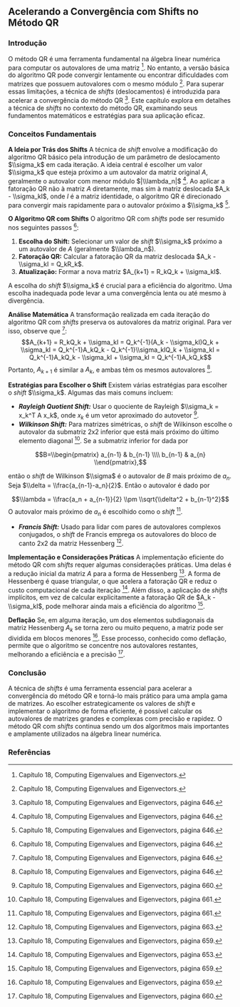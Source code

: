 ## Acelerando a Convergência com Shifts no Método QR

### Introdução
O método QR é uma ferramenta fundamental na álgebra linear numérica para computar os autovalores de uma matriz [^645]. No entanto, a versão básica do algoritmo QR pode convergir lentamente ou encontrar dificuldades com matrizes que possuem autovalores com o mesmo módulo [^645]. Para superar essas limitações, a técnica de *shifts* (deslocamentos) é introduzida para acelerar a convergência do método QR [^646]. Este capítulo explora em detalhes a técnica de *shifts* no contexto do método QR, examinando seus fundamentos matemáticos e estratégias para sua aplicação eficaz.

### Conceitos Fundamentais

**A Ideia por Trás dos Shifts**
A técnica de *shift* envolve a modificação do algoritmo QR básico pela introdução de um parâmetro de deslocamento $\\sigma_k$ em cada iteração. A ideia central é escolher um valor $\\sigma_k$ que esteja próximo a um autovalor da matriz original *A*, geralmente o autovalor com menor módulo $|\\lambda_n|$ [^646]. Ao aplicar a fatoração QR não à matriz *A* diretamente, mas sim à matriz deslocada $A_k - \\sigma_kI$, onde *I* é a matriz identidade, o algoritmo QR é direcionado para convergir mais rapidamente para o autovalor próximo a $\\sigma_k$ [^646].

**O Algoritmo QR com Shifts**
O algoritmo QR com *shifts* pode ser resumido nos seguintes passos [^646]:
1.  **Escolha do Shift:** Selecionar um valor de *shift* $\\sigma_k$ próximo a um autovalor de *A* (geralmente $\\lambda_n$).
2.  **Fatoração QR:** Calcular a fatoração QR da matriz deslocada $A_k - \\sigma_kI = Q_kR_k$.
3.  **Atualização:** Formar a nova matriz $A_{k+1} = R_kQ_k + \\sigma_kI$.

A escolha do *shift* $\\sigma_k$ é crucial para a eficiência do algoritmo. Uma escolha inadequada pode levar a uma convergência lenta ou até mesmo à divergência.

**Análise Matemática**
A transformação realizada em cada iteração do algoritmo QR com *shifts* preserva os autovalores da matriz original. Para ver isso, observe que [^646]:
$$A_{k+1} = R_kQ_k + \\sigma_kI = Q_k^{-1}(A_k - \\sigma_kI)Q_k + \\sigma_kI = Q_k^{-1}A_kQ_k - Q_k^{-1}\\sigma_kIQ_k + \\sigma_kI = Q_k^{-1}A_kQ_k - \\sigma_kI + \\sigma_kI = Q_k^{-1}A_kQ_k$$
Portanto, $A_{k+1}$ é similar a $A_k$, e ambas têm os mesmos autovalores [^646].

**Estratégias para Escolher o Shift**
Existem várias estratégias para escolher o *shift* $\\sigma_k$. Algumas das mais comuns incluem:

*   ***Rayleigh Quotient Shift:*** Usar o quociente de Rayleigh $\\sigma_k = x_k^T A x_k$, onde $x_k$ é um vetor aproximado do autovetor [^647].
*   ***Wilkinson Shift:*** Para matrizes simétricas, o *shift* de Wilkinson escolhe o autovalor da submatriz 2x2 inferior que está mais próximo do último elemento diagonal [^661]. Se a submatriz inferior for dada por

$$B=\\begin{pmatrix} a_{n-1} & b_{n-1} \\\\ b_{n-1} & a_{n} \\end{pmatrix},$$

então o *shift* de Wilkinson $\\sigma$ é o autovalor de *B* mais próximo de $a_n$. Seja $\\delta = \\frac{a_{n-1}-a_n}{2}$. Então o autovalor é dado por

$$\\lambda = \\frac{a_n + a_{n-1}}{2} \\pm \\sqrt{\\delta^2 + b_{n-1}^2}$$
O autovalor mais próximo de $a_n$ é escolhido como o *shift* [^661].
*   ***Francis Shift:*** Usado para lidar com pares de autovalores complexos conjugados, o *shift* de Francis emprega os autovalores do bloco de canto 2x2 da matriz Hessenberg [^663].

**Implementação e Considerações Práticas**
A implementação eficiente do método QR com *shifts* requer algumas considerações práticas. Uma delas é a redução inicial da matriz *A* para a forma de Hessenberg [^659]. A forma de Hessenberg é quase triangular, o que acelera a fatoração QR e reduz o custo computacional de cada iteração [^653]. Além disso, a aplicação de *shifts* implícitos, em vez de calcular explicitamente a fatoração QR de $A_k - \\sigma_kI$, pode melhorar ainda mais a eficiência do algoritmo [^659].

**Deflação**
Se, em alguma iteração, um dos elementos subdiagonais da matriz Hessenberg $A_k$ se torna zero ou muito pequeno, a matriz pode ser dividida em blocos menores [^659]. Esse processo, conhecido como deflação, permite que o algoritmo se concentre nos autovalores restantes, melhorando a eficiência e a precisão [^660].

### Conclusão
A técnica de *shifts* é uma ferramenta essencial para acelerar a convergência do método QR e torná-lo mais prático para uma ampla gama de matrizes. Ao escolher estrategicamente os valores de *shift* e implementar o algoritmo de forma eficiente, é possível calcular os autovalores de matrizes grandes e complexas com precisão e rapidez. O método QR com *shifts* continua sendo um dos algoritmos mais importantes e amplamente utilizados na álgebra linear numérica.

### Referências
[^645]: Capítulo 18, Computing Eigenvalues and Eigenvectors.
[^646]: Capítulo 18, Computing Eigenvalues and Eigenvectors, página 646.
[^647]: Capítulo 18, Computing Eigenvalues and Eigenvectors, página 660.
[^653]: Capítulo 18, Computing Eigenvalues and Eigenvectors, página 653.
[^659]: Capítulo 18, Computing Eigenvalues and Eigenvectors, página 659.
[^660]: Capítulo 18, Computing Eigenvalues and Eigenvectors, página 660.
[^661]: Capítulo 18, Computing Eigenvalues and Eigenvectors, página 661.
[^663]: Capítulo 18, Computing Eigenvalues and Eigenvectors, página 663.
<!-- END -->